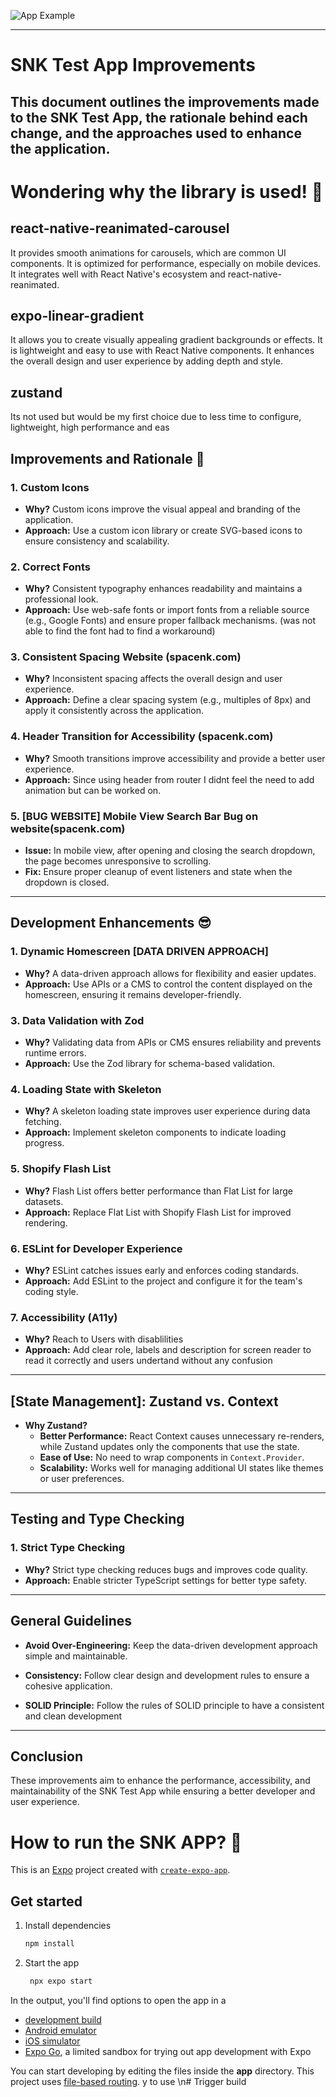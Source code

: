 ![App Example](./assets/example.gif)

---

# SNK Test App Improvements

## This document outlines the improvements made to the SNK Test App, the rationale behind each change, and the approaches used to enhance the application.

# Wondering why the library is used! 🧐

## react-native-reanimated-carousel

It provides smooth animations for carousels, which are common UI components.
It is optimized for performance, especially on mobile devices.
It integrates well with React Native's ecosystem and react-native-reanimated.

## expo-linear-gradient

It allows you to create visually appealing gradient backgrounds or effects.
It is lightweight and easy to use with React Native components.
It enhances the overall design and user experience by adding depth and style.

## zustand

Its not used but would be my first choice due to less time to configure, lightweight, high performance and eas

## Improvements and Rationale 🤨

### 1. Custom Icons

- **Why?** Custom icons improve the visual appeal and branding of the application.
- **Approach:** Use a custom icon library or create SVG-based icons to ensure consistency and scalability.

### 2. Correct Fonts

- **Why?** Consistent typography enhances readability and maintains a professional look.
- **Approach:** Use web-safe fonts or import fonts from a reliable source (e.g., Google Fonts) and ensure proper fallback mechanisms.
  (was not able to find the font had to find a workaround)

### 3. Consistent Spacing Website (spacenk.com)

- **Why?** Inconsistent spacing affects the overall design and user experience.
- **Approach:** Define a clear spacing system (e.g., multiples of 8px) and apply it consistently across the application.

### 4. Header Transition for Accessibility (spacenk.com)

- **Why?** Smooth transitions improve accessibility and provide a better user experience.
- **Approach:** Since using header from router I didnt feel the need to add animation but can be worked on.

### 5. [BUG WEBSITE] Mobile View Search Bar Bug on website(spacenk.com)

- **Issue:** In mobile view, after opening and closing the search dropdown, the page becomes unresponsive to scrolling.
- **Fix:** Ensure proper cleanup of event listeners and state when the dropdown is closed.

---

## Development Enhancements 😎

### 1. Dynamic Homescreen [DATA DRIVEN APPROACH]

- **Why?** A data-driven approach allows for flexibility and easier updates.
- **Approach:** Use APIs or a CMS to control the content displayed on the homescreen, ensuring it remains developer-friendly.

### 3. Data Validation with Zod

- **Why?** Validating data from APIs or CMS ensures reliability and prevents runtime errors.
- **Approach:** Use the Zod library for schema-based validation.

### 4. Loading State with Skeleton

- **Why?** A skeleton loading state improves user experience during data fetching.
- **Approach:** Implement skeleton components to indicate loading progress.

### 5. Shopify Flash List

- **Why?** Flash List offers better performance than Flat List for large datasets.
- **Approach:** Replace Flat List with Shopify Flash List for improved rendering.

### 6. ESLint for Developer Experience

- **Why?** ESLint catches issues early and enforces coding standards.
- **Approach:** Add ESLint to the project and configure it for the team's coding style.

### 7. Accessibility (A11y)

- **Why?** Reach to Users with disablilities
- **Approach:** Add clear role, labels and description for screen reader to read it correctly and users undertand without any confusion

---

## [State Management]: Zustand vs. Context

- **Why Zustand?**
  - **Better Performance:** React Context causes unnecessary re-renders, while Zustand updates only the components that use the state.
  - **Ease of Use:** No need to wrap components in `Context.Provider`.
  - **Scalability:** Works well for managing additional UI states like themes or user preferences.

---

## Testing and Type Checking

### 1. Strict Type Checking

- **Why?** Strict type checking reduces bugs and improves code quality.
- **Approach:** Enable stricter TypeScript settings for better type safety.

---

## General Guidelines

- **Avoid Over-Engineering:** Keep the data-driven development approach simple and maintainable.
- **Consistency:** Follow clear design and development rules to ensure a cohesive application.

- **SOLID Principle:** Follow the rules of SOLID principle to have a consistent and clean development

---

## Conclusion

These improvements aim to enhance the performance, accessibility, and maintainability of the SNK Test App while ensuring a better developer and user experience.

# How to run the SNK APP? 👋

This is an [Expo](https://expo.dev) project created with [`create-expo-app`](https://www.npmjs.com/package/create-expo-app).

## Get started

1. Install dependencies

   ```bash
   npm install
   ```

2. Start the app

   ```bash
    npx expo start
   ```

In the output, you'll find options to open the app in a

- [development build](https://docs.expo.dev/develop/development-builds/introduction/)
- [Android emulator](https://docs.expo.dev/workflow/android-studio-emulator/)
- [iOS simulator](https://docs.expo.dev/workflow/ios-simulator/)
- [Expo Go](https://expo.dev/go), a limited sandbox for trying out app development with Expo

You can start developing by editing the files inside the **app** directory. This project uses [file-based routing](https://docs.expo.dev/router/introduction).
y to use
\n# Trigger build
